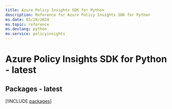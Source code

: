 ```yaml
---
title: Azure Policy Insights SDK for Python
description: Reference for Azure Policy Insights SDK for Python
ms.date: 03/28/2024
ms.topic: reference
ms.devlang: python
ms.service: policyinsights
---
```

# Azure Policy Insights SDK for Python - latest
## Packages - latest
[!INCLUDE [packages](policy-insights-index.md)]